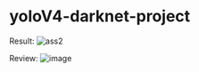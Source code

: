 # yoloV4-darknet-project

Result:
![ass2](https://github.com/ZawarShaikh/yoloV4-darknet-project/assets/108583648/02f3cc03-9ede-4e28-be00-a4a8089ef109)


Review:
![image](https://github.com/ZawarShaikh/yoloV4-darknet-project/assets/108583648/db4912e3-7e1a-4699-be47-1d4fcac231da)
